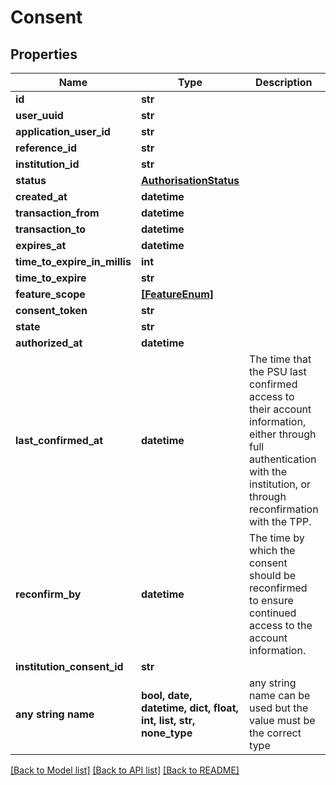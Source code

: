 # Consent


## Properties
Name | Type | Description | Notes
------------ | ------------- | ------------- | -------------
**id** | **str** |  | [optional] 
**user_uuid** | **str** |  | [optional] 
**application_user_id** | **str** |  | [optional] 
**reference_id** | **str** |  | [optional] 
**institution_id** | **str** |  | [optional] 
**status** | [**AuthorisationStatus**](AuthorisationStatus.md) |  | [optional] 
**created_at** | **datetime** |  | [optional] 
**transaction_from** | **datetime** |  | [optional] 
**transaction_to** | **datetime** |  | [optional] 
**expires_at** | **datetime** |  | [optional] 
**time_to_expire_in_millis** | **int** |  | [optional] 
**time_to_expire** | **str** |  | [optional] 
**feature_scope** | [**[FeatureEnum]**](FeatureEnum.md) |  | [optional] 
**consent_token** | **str** |  | [optional] 
**state** | **str** |  | [optional] 
**authorized_at** | **datetime** |  | [optional] 
**last_confirmed_at** | **datetime** | The time that the PSU last confirmed access to their account information, either through full authentication with the institution, or through reconfirmation with the TPP. | [optional] 
**reconfirm_by** | **datetime** | The time by which the consent should be reconfirmed to ensure continued access to the account information. | [optional] 
**institution_consent_id** | **str** |  | [optional] 
**any string name** | **bool, date, datetime, dict, float, int, list, str, none_type** | any string name can be used but the value must be the correct type | [optional]

[[Back to Model list]](../README.md#documentation-for-models) [[Back to API list]](../README.md#documentation-for-api-endpoints) [[Back to README]](../README.md)


